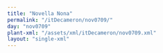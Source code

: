 ```yaml
---
title: "Novella Nona"
permalink: "/itDecameron/nov0709/"
day: "nov0709"
plant-xml: "/assets/xml/itDecameron/nov0709.xml"
layout: "single-xml"
---
```

